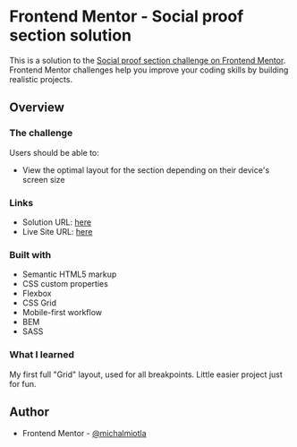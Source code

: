 # Frontend Mentor - Social proof section solution

This is a solution to the [Social proof section challenge on Frontend Mentor](https://www.frontendmentor.io/challenges/social-proof-section-6e0qTv_bA). Frontend Mentor challenges help you improve your coding skills by building realistic projects.

## Overview

### The challenge

Users should be able to:

- View the optimal layout for the section depending on their device's screen size

### Links

- Solution URL: [here](https://github.com/michalmiotla/Social-proof-section)
- Live Site URL: [here](https://michalmiotla.github.io/Social-proof-section/)

### Built with

- Semantic HTML5 markup
- CSS custom properties
- Flexbox
- CSS Grid
- Mobile-first workflow
- BEM
- SASS

### What I learned

My first full "Grid" layout, used for all breakpoints. Little easier project just for fun.

## Author

- Frontend Mentor - [@michalmiotla](https://www.frontendmentor.io/profile/michalmiotla)